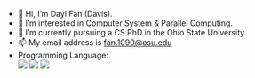 - 👋 Hi, I’m Dayi Fan (Davis).
- 👀 I’m interested in Computer System & Parallel Computing.
- 🌱 I’m currently pursuing a CS PhD in the Ohio State University.
- 📫 My email address is fan.1090@osu.edu
- Programming Language:  
![](https://img.shields.io/badge/Cuda-important) ![](https://img.shields.io/badge/-C%2B%2B-red) ![](https://img.shields.io/badge/Python-blue)

<!---
Davis-Fan/Davis-Fan is a ✨ special ✨ repository because its `README.md` (this file) appears on your GitHub profile.
You can click the Preview link to take a look at your changes.
--->
